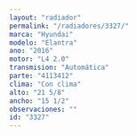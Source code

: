 ```yaml
---
layout: "radiador"
permalink: "/radiadores/3327/"
marca: "Hyundai"
modelo: "Elantra"
ano: "2016"
motor: "L4 2.0"
transmision: "Automática"
parte: "4113412"
clima: "Con clima"
alto: "21 5/8"
ancho: "15 1/2"
observaciones: ""
id: "3327"
---
```


